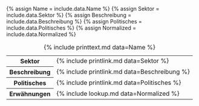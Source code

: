 {% assign Name = include.data.Name %}
{% assign Sektor = include.data.Sektor %}
{% assign Beschreibung = include.data.Beschreibung %}
{% assign Politisches = include.data.Politisches %}
{% assign Normalized = include.data.Normalized %}
<table>
    <caption>{% include printtext.md data=Name %}</caption>
    <tbody>
        <tr><th>Sektor</th><td>{% include printlink.md data=Sektor %}</td></tr>
        <tr><th>Beschreibung</th><td>{% include printlink.md data=Beschreibung %}</td></tr>
        <tr><th>Politisches</th><td>{% include printlink.md data=Politisches %}</td></tr>
        <tr><th>Erwähnungen</th><td>{% include lookup.md data=Normalized %}</td></tr>
    </tbody>
</table>
